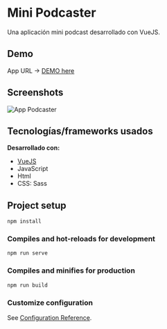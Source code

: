 # Mini Podcaster
Una aplicación mini podcast desarrollado con VueJS.
## Demo
App URL -> [DEMO here]()
## Screenshots
![App Podcaster](https://i.imgur.com/M3LgGIZ.png)

## Tecnologías/frameworks usados
<b>Desarrollado con:</b>
- [VueJS](https://v2.vuejs.org/)
- JavaScript
- Html
- CSS: Sass
## Project setup
```
npm install
```

### Compiles and hot-reloads for development
```
npm run serve
```

### Compiles and minifies for production
```
npm run build
```

### Customize configuration
See [Configuration Reference](https://cli.vuejs.org/config/).

